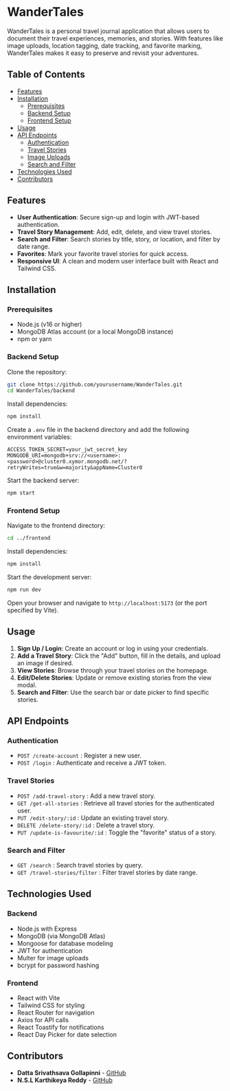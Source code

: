 # WanderTales

WanderTales is a personal travel journal application that allows users to document their travel experiences, memories, and stories. With features like image uploads, location tagging, date tracking, and favorite marking, WanderTales makes it easy to preserve and revisit your adventures.

## Table of Contents
- [Features](#features)
- [Installation](#installation)
  - [Prerequisites](#prerequisites)
  - [Backend Setup](#backend-setup)
  - [Frontend Setup](#frontend-setup)
- [Usage](#usage)
- [API Endpoints](#api-endpoints)
  - [Authentication](#authentication)
  - [Travel Stories](#travel-stories)
  - [Image Uploads](#image-uploads)
  - [Search and Filter](#search-and-filter)
- [Technologies Used](#technologies-used)
- [Contributors](#contributors)


## Features
- **User Authentication**: Secure sign-up and login with JWT-based authentication.
- **Travel Story Management**: Add, edit, delete, and view travel stories.
- **Search and Filter**: Search stories by title, story, or location, and filter by date range.
- **Favorites**: Mark your favorite travel stories for quick access.
- **Responsive UI**: A clean and modern user interface built with React and Tailwind CSS.

## Installation

### Prerequisites
- Node.js (v16 or higher)
- MongoDB Atlas account (or a local MongoDB instance)
- npm or yarn

### Backend Setup

Clone the repository:

```bash
git clone https://github.com/yourusername/WanderTales.git
cd WanderTales/backend
```

Install dependencies:

```bash
npm install
```

Create a `.env` file in the backend directory and add the following environment variables:

```env
ACCESS_TOKEN_SECRET=your_jwt_secret_key
MONGODB_URI=mongodb+srv://<username>:<password>@cluster0.xymor.mongodb.net/?retryWrites=true&w=majority&appName=Cluster0
```

Start the backend server:

```bash
npm start
```

### Frontend Setup

Navigate to the frontend directory:

```bash
cd ../frontend
```

Install dependencies:

```bash
npm install
```

Start the development server:

```bash
npm run dev
```

Open your browser and navigate to `http://localhost:5173` (or the port specified by Vite).

## Usage

1. **Sign Up / Login**: Create an account or log in using your credentials.
2. **Add a Travel Story**: Click the "Add" button, fill in the details, and upload an image if desired.
3. **View Stories**: Browse through your travel stories on the homepage.
4. **Edit/Delete Stories**: Update or remove existing stories from the view modal.
5. **Search and Filter**: Use the search bar or date picker to find specific stories.

## API Endpoints

### Authentication
- `POST /create-account` : Register a new user.
- `POST /login` : Authenticate and receive a JWT token.

### Travel Stories
- `POST /add-travel-story` : Add a new travel story.
- `GET /get-all-stories` : Retrieve all travel stories for the authenticated user.
- `PUT /edit-story/:id` : Update an existing travel story.
- `DELETE /delete-story/:id` : Delete a travel story.
- `PUT /update-is-favourite/:id` : Toggle the "favorite" status of a story.

### Search and Filter
- `GET /search` : Search travel stories by query.
- `GET /travel-stories/filter` : Filter travel stories by date range.

## Technologies Used

### Backend
- Node.js with Express
- MongoDB (via MongoDB Atlas)
- Mongoose for database modeling
- JWT for authentication
- Multer for image uploads
- bcrypt for password hashing

### Frontend
- React with Vite
- Tailwind CSS for styling
- React Router for navigation
- Axios for API calls
- React Toastify for notifications
- React Day Picker for date selection



## Contributors
- **Datta Srivathsava Gollapinni** - [GitHub](https://github.com/dattu20038)
- **N.S.L Karthikeya Reddy** - [GitHub](https://github.com/NSL-Karthikeya-Reddy)


